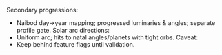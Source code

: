 <!-- >>> AUTO-GEN BEGIN: Progressions & Directions v1.0 (instructions) -->
Secondary progressions:
- Naibod day→year mapping; progressed luminaries & angles; separate profile gate.
Solar arc directions:
- Uniform arc; hits to natal angles/planets with tight orbs.
Caveat:
- Keep behind feature flags until validation.
<!-- >>> AUTO-GEN END: Progressions & Directions v1.0 (instructions) -->
